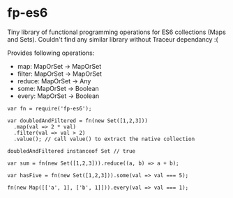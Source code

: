 # fp-es6
Tiny library of functional programming operations for ES6 collections (Maps and Sets).
Couldn't find any similar library without Traceur dependancy :(

Provides following operations:
- map: MapOrSet -> MapOrSet 
- filter: MapOrSet -> MapOrSet 
- reduce: MapOrSet -> Any 
- some: MapOrSet -> Boolean
- every: MapOrSet -> Boolean

```
var fn = require('fp-es6');

var doubledAndFiltered = fn(new Set([1,2,3]))
  .map(val => 2 * val)
  .filter(val => val > 2)
  .value(); // call value() to extract the native collection

doubledAndFiltered instanceof Set // true

var sum = fn(new Set([1,2,3])).reduce((a, b) => a + b);

var hasFive = fn(new Set([1,2,3])).some(val => val === 5);

fn(new Map([['a', 1], ['b', 1]])).every(val => val === 1);

```
